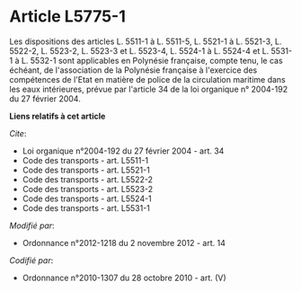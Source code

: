 # Article L5775-1

Les dispositions des articles L. 5511-1 à L. 5511-5, 
L. 5521-1 à L. 5521-3, L. 5522-2, L. 5523-2, L. 5523-3 et L. 5523-4, 
L. 5524-1 à L. 5524-4 et L. 5531-1 à L. 5532-1 sont applicables en Polynésie française, compte tenu, le cas échéant, de
l'association de la Polynésie française à l'exercice des compétences de l'Etat en matière de police de la circulation
maritime dans les eaux intérieures, prévue par l'article 34 de la loi organique n° 2004-192 du 27 février 2004.

**Liens relatifs à cet article**

_Cite_:

  - Loi organique n°2004-192 du 27 février 2004 - art. 34
  - Code des transports - art. L5511-1
  - Code des transports - art. L5521-1
  - Code des transports - art. L5522-2
  - Code des transports - art. L5523-2
  - Code des transports - art. L5524-1
  - Code des transports - art. L5531-1

_Modifié par_:

  - Ordonnance n°2012-1218 du 2 novembre 2012 - art. 14

_Codifié par_:

  - Ordonnance n°2010-1307 du 28 octobre 2010 - art. (V)

